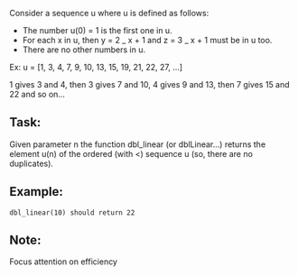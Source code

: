 Consider a sequence u where u is defined as follows:

- The number u(0) = 1 is the first one in u.
- For each x in u, then y = 2 _ x + 1 and z = 3 _ x + 1 must be in u too.
- There are no other numbers in u.

Ex: u = [1, 3, 4, 7, 9, 10, 13, 15, 19, 21, 22, 27, ...]

1 gives 3 and 4, then 3 gives 7 and 10, 4 gives 9 and 13, then 7 gives 15 and 22 and so on...

## Task:

Given parameter n the function dbl_linear (or dblLinear...) returns the element u(n) of the ordered (with <) sequence u (so, there are no duplicates).

## Example:

```
dbl_linear(10) should return 22
```

## Note:

Focus attention on efficiency
